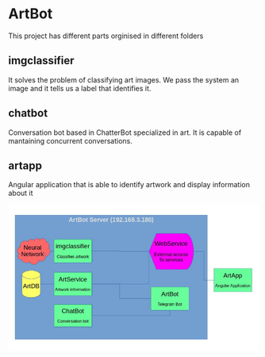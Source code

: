 # ArtBot
This project has different parts orginised in different folders
## imgclassifier
It solves the problem of classifying art images. We pass the system an image and it tells us a label that identifies it.
## chatbot
Conversation bot based in ChatterBot specialized in art. It is capable of mantaining concurrent conversations.
## artapp
Angular application that is able to identify artwork and display information about it

![diagram](https://raw.githubusercontent.com/pglez82/ArtBot/master/doc/diagram.jpg)
